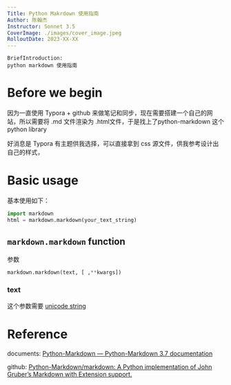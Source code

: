 ```yaml
---
Title: Python Makrdown 使用指南
Author: 陈翰杰
Instructor: Sonnet 3.5
CoverImage: ./images/cover_image.jpeg
RolloutDate: 2023-XX-XX
---
```


```
BriefIntroduction: 
python markdown 使用指南
```

<!-- split -->

# Before we begin

因为一直使用 Typora + github 来做笔记和同步，现在需要搭建一个自己的网站，所以需要将 .md 文件渲染为 .html文件，于是找上了python-markdown 这个python library 

好消息是 Typora 有主题供我选择，可以直接拿到 css 源文件，供我参考设计出自己的样式，

# Basic usage

基本使用如下：
```python
import markdown
html = markdown.markdown(your_text_string)
```

## `markdown.markdown` function

参数

```python
markdown.markdown(text, [ ,**kwargs])
```

### text

这个参数需要 [unicode string](/PersonalArticles/technical/Programming/python-learn/python-language/Python_Basic/unicode.md)



# Reference

documents: [Python-Markdown — Python-Markdown 3.7 documentation](https://python-markdown.github.io/)

github: [Python-Markdown/markdown: A Python implementation of John Gruber’s Markdown with Extension support.](https://github.com/Python-Markdown/markdown)